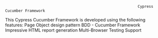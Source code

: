                                                                 Cypress Cucumber Framework
This Cypress Cucumber Framework is developed using the following features:
Page Object design pattern
BDD - Cucumber Framework
Impressive HTML report generation
Multi-Browser Testing Support

                                                                
